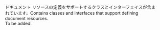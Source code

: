 <Namespace Name="Microsoft.Azure.Documents">
  <Docs>
    <summary><span data-ttu-id="f371d-101">ドキュメント リソースの定義をサポートするクラスとインターフェイスが含まれています。</span><span class="sxs-lookup"><span data-stu-id="f371d-101">Contains classes and interfaces that support defining document resources.</span></span></summary> 
    <remarks>To be added.</remarks>
  </Docs>
</Namespace>

